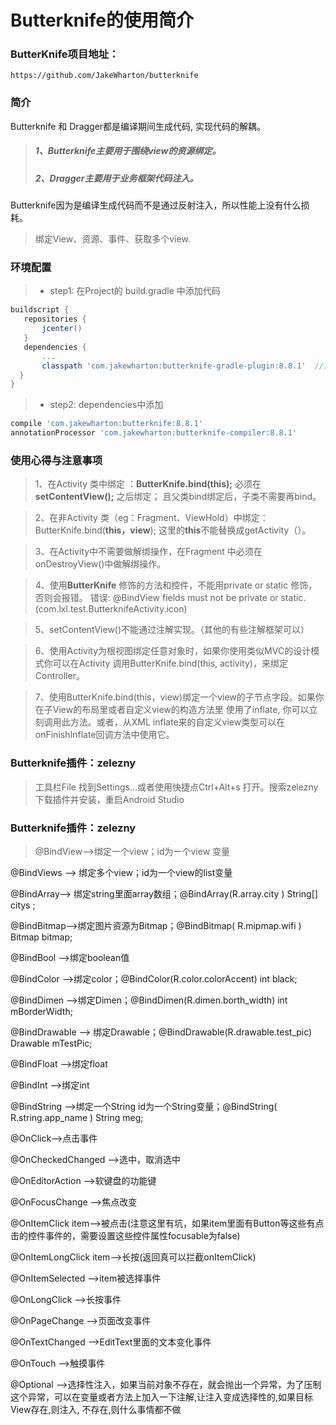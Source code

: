 # Butterknife的使用简介

### ButterKnife项目地址：
```
https://github.com/JakeWharton/butterknife
```
### 简介
  Butterknife 和 Dragger都是编译期间生成代码, 实现代码的解耦。
 > ##### 1、Butterknife主要用于围绕view的资源绑定。
 > ##### 2、Dragger主要用于业务框架代码注入。
 
 Butterknife因为是编译生成代码而不是通过反射注入，所以性能上没有什么损耗。
 > 绑定View、资源、事件、获取多个view.
 
 ### 环境配置
 >* step1: 在Project的 build.gradle 中添加代码
 ```gradle
 buildscript {
    repositories {
        jcenter()
    }
    dependencies {
        ...
        classpath 'com.jakewharton:butterknife-gradle-plugin:8.8.1'  //添加这一行
   }
 }
```

>* step2: dependencies中添加
 ```gradle
 compile 'com.jakewharton:butterknife:8.8.1'
 annotationProcessor 'com.jakewharton:butterknife-compiler:8.8.1'
 ```

### 使用心得与注意事项

 > 1、在Activity 类中绑定 ：**ButterKnife.bind(this);** 必须在**setContentView();** 之后绑定；
 >  且父类bind绑定后，子类不需要再bind。

 > 2、在非Activity 类（eg：Fragment、ViewHold）中绑定： ButterKnife.bind(**this，view**);
 >   这里的**this**不能替换成getActivity（）。

 > 3、在Activity中不需要做解绑操作，在Fragment 中必须在onDestroyView()中做解绑操作。

 > 4、使用**ButterKnife** 修饰的方法和控件，不能用private or static 修饰，否则会报错。
   错误: @BindView fields must not be private or static. (com.lxl.test.ButterknifeActivity.icon)

 > 5、setContentView()不能通过注解实现。（其他的有些注解框架可以）

 > 6、使用Activity为根视图绑定任意对象时，如果你使用类似MVC的设计模式你可以在Activity 
   调用ButterKnife.bind(this, activity)，来绑定Controller。

 > 7、使用ButterKnife.bind(this，view)绑定一个view的子节点字段。如果你在子View的布局里或者自定义view的构造方法里 使用了inflate,
   你可以立刻调用此方法。或者，从XML inflate来的自定义view类型可以在onFinishInflate回调方法中使用它。
   
   ### Butterknife插件：zelezny
   > 工具栏File 找到Settings…或者使用快捷点Ctrl+Alt+s 打开。搜索zelezny下载插件并安装，重启Android Studio
   
   ### Butterknife插件：zelezny
> @BindView—->绑定一个view；id为一个view 变量

  @BindViews —-> 绑定多个view；id为一个view的list变量

  @BindArray—-> 绑定string里面array数组；@BindArray(R.array.city ) String[] citys ;

  @BindBitmap—->绑定图片资源为Bitmap；@BindBitmap( R.mipmap.wifi ) Bitmap bitmap;

  @BindBool —->绑定boolean值

  @BindColor —->绑定color；@BindColor(R.color.colorAccent) int black;

@BindDimen —->绑定Dimen；@BindDimen(R.dimen.borth_width) int mBorderWidth;

@BindDrawable —-> 绑定Drawable；@BindDrawable(R.drawable.test_pic) Drawable mTestPic;

@BindFloat —->绑定float

@BindInt —->绑定int

@BindString —->绑定一个String id为一个String变量；@BindString( R.string.app_name ) String meg;

@OnClick—->点击事件

@OnCheckedChanged —->选中，取消选中

@OnEditorAction —->软键盘的功能键

@OnFocusChange —->焦点改变

@OnItemClick item—->被点击(注意这里有坑，如果item里面有Button等这些有点击的控件事件的，需要设置这些控件属性focusable为false)

@OnItemLongClick item—->长按(返回真可以拦截onItemClick)

@OnItemSelected —->item被选择事件

@OnLongClick —->长按事件

@OnPageChange —->页面改变事件

@OnTextChanged —->EditText里面的文本变化事件

@OnTouch —->触摸事件

@Optional —->选择性注入，如果当前对象不存在，就会抛出一个异常，为了压制这个异常，可以在变量或者方法上加入一下注解,让注入变成选择性的,如果目标View存在,则注入, 不存在,则什么事情都不做


